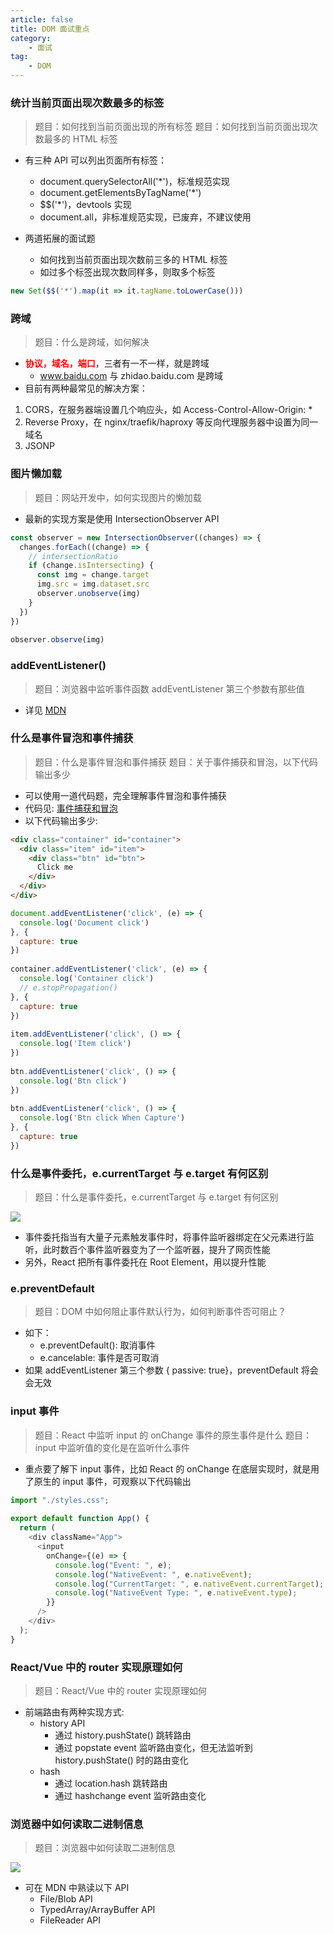 ```yaml
---
article: false
title: DOM 面试重点
category:
	- 面试
tag:
	- DOM
---
```


### 统计当前页面出现次数最多的标签

> 题目：如何找到当前页面出现的所有标签
> 题目：如何找到当前页面出现次数最多的 HTML 标签

- 有三种 API 可以列出页面所有标签：
  - document.querySelectorAll('*')，标准规范实现
  - document.getElementsByTagName('*')
  - $$('*')，devtools 实现
  - document.all，非标准规范实现，已废弃，不建议使用

- 两道拓展的面试题
  - 如何找到当前页面出现次数前三多的 HTML 标签
  - 如过多个标签出现次数同样多，则取多个标签

```javascript
new Set($$('*').map(it => it.tagName.toLowerCase()))
```

### 跨域

> 题目：什么是跨域，如何解决

- **<font color=red>协议，域名，端口</font>**，三者有一不一样，就是跨域
  - www.baidu.com 与 zhidao.baidu.com 是跨域
- 目前有两种最常见的解决方案：
1. CORS，在服务器端设置几个响应头，如 Access-Control-Allow-Origin: *
2. Reverse Proxy，在 nginx/traefik/haproxy 等反向代理服务器中设置为同一域名
3. JSONP

### 图片懒加载

> 题目：网站开发中，如何实现图片的懒加载

- 最新的实现方案是使用 IntersectionObserver API

```javascript
const observer = new IntersectionObserver((changes) => {
  changes.forEach((change) => {
    // intersectionRatio
    if (change.isIntersecting) {
      const img = change.target
      img.src = img.dataset.src
      observer.unobserve(img)
    }
  })
})
 
observer.observe(img)
```

### addEventListener()

> 题目：浏览器中监听事件函数 addEventListener 第三个参数有那些值

- 详见 [MDN](https://developer.mozilla.org/zh-CN/docs/Web/API/EventTarget/addEventListener)

### 什么是事件冒泡和事件捕获

> 题目：什么是事件冒泡和事件捕获
> 题目：关于事件捕获和冒泡，以下代码输出多少

- 可以使用一道代码题，完全理解事件冒泡和事件捕获
- 代码见: [事件捕获和冒泡](https://codepen.io/zxwin0125/pen/dPbbWEP)
- 以下代码输出多少:

```html
<div class="container" id="container">
  <div class="item" id="item">
    <div class="btn" id="btn">
      Click me
    </div>
  </div>
</div>
```
```javascript
document.addEventListener('click', (e) => {
  console.log('Document click')
}, {
  capture: true
})
 
container.addEventListener('click', (e) => {
  console.log('Container click')
  // e.stopPropagation()
}, {
  capture: true
})
 
item.addEventListener('click', () => {
  console.log('Item click')
})
 
btn.addEventListener('click', () => {
  console.log('Btn click')
})
 
btn.addEventListener('click', () => {
  console.log('Btn click When Capture')
}, {
  capture: true
})
```

### 什么是事件委托，e.currentTarget 与 e.target 有何区别

> 题目：什么是事件委托，e.currentTarget 与 e.target 有何区别

![](https://static.shanyue.tech/images/23-02-11/clipboard-0095.c66057.webp)

- 事件委托指当有大量子元素触发事件时，将事件监听器绑定在父元素进行监听，此时数百个事件监听器变为了一个监听器，提升了网页性能
- 另外，React 把所有事件委托在 Root Element，用以提升性能

### e.preventDefault

> 题目：DOM 中如何阻止事件默认行为，如何判断事件否可阻止？

- 如下：
  - e.preventDefault(): 取消事件
  - e.cancelable: 事件是否可取消
- 如果 addEventListener 第三个参数 { passive: true}，preventDefault 将会会无效

### input 事件

> 题目：React 中监听 input 的 onChange 事件的原生事件是什么
> 题目：input 中监听值的变化是在监听什么事件

- 重点要了解下 input 事件，比如 React 的 onChange 在底层实现时，就是用了原生的 input 事件，可观察以下代码输出

```javascript
import "./styles.css";
 
export default function App() {
  return (
    <div className="App">
      <input
        onChange={(e) => {
          console.log("Event: ", e);
          console.log("NativeEvent: ", e.nativeEvent);
          console.log("CurrentTarget: ", e.nativeEvent.currentTarget);
          console.log("NativeEvent Type: ", e.nativeEvent.type);
        }}
      />
    </div>
  );
}
```

### React/Vue 中的 router 实现原理如何

> 题目：React/Vue 中的 router 实现原理如何

- 前端路由有两种实现方式:
  - history API
    - 通过 history.pushState() 跳转路由
    - 通过 popstate event 监听路由变化，但无法监听到 history.pushState() 时的路由变化
  - hash
    - 通过 location.hash 跳转路由
    - 通过 hashchange event 监听路由变化

### 浏览器中如何读取二进制信息

> 题目：浏览器中如何读取二进制信息

![](https://shanyue.tech/assets/img/transform.77175c26.jpg)

- 可在 MDN 中熟读以下 API
  - File/Blob API
  - TypedArray/ArrayBuffer API
  - FileReader API